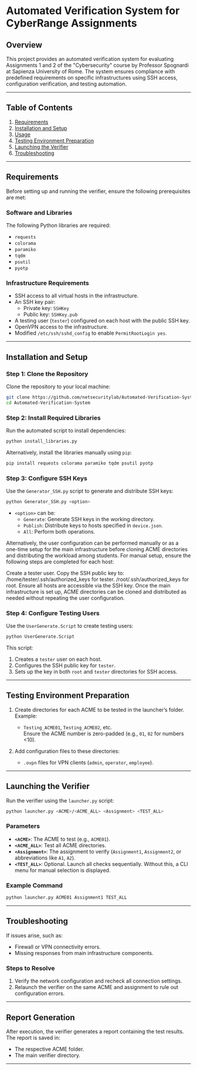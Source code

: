 # **Automated Verification System for CyberRange Assignments**  

## **Overview**  
This project provides an automated verification system for evaluating Assignments 1 and 2 of the "Cybersecurity" course by Professor Spognardi at Sapienza University of Rome. The system ensures compliance with predefined requirements on specific infrastructures using SSH access, configuration verification, and testing automation.  

---

## **Table of Contents**  
1. [Requirements](#requirements)  
2. [Installation and Setup](#installation-and-setup)  
3. [Usage](#usage)  
4. [Testing Environment Preparation](#testing-environment-preparation)  
5. [Launching the Verifier](#launching-the-verifier)  
6. [Troubleshooting](#troubleshooting)  

---

## **Requirements**  
Before setting up and running the verifier, ensure the following prerequisites are met:  

### **Software and Libraries**  
The following Python libraries are required:  
- `requests`  
- `colorama`  
- `paramiko`  
- `tqdm`  
- `psutil`  
- `pyotp`  

### **Infrastructure Requirements**  
- SSH access to all virtual hosts in the infrastructure.  
- An SSH key pair:  
  - Private key: `SSHKey`  
  - Public key: `SSHKey.pub`  
- A testing user (`tester`) configured on each host with the public SSH key.  
- OpenVPN access to the infrastructure.  
- Modified `/etc/ssh/sshd_config` to enable `PermitRootLogin yes`.  

---

## **Installation and Setup**  

### **Step 1: Clone the Repository**  
Clone the repository to your local machine:  
```bash  
git clone https://github.com/netsecuritylab/Automated-Verification-System.git  
cd Automated-Verification-System  
```  

### **Step 2: Install Required Libraries**  
Run the automated script to install dependencies:  
```bash  
python install_libraries.py  
```  
Alternatively, install the libraries manually using `pip`:  
```bash  
pip install requests colorama paramiko tqdm psutil pyotp  
```  

### **Step 3: Configure SSH Keys**  
Use the `Generator_SSH.py` script to generate and distribute SSH keys:  
```bash  
python Generator_SSH.py <option>  
```  
- `<option>` can be:  
  - `Generate`: Generate SSH keys in the working directory.  
  - `Publish`: Distribute keys to hosts specified in `device.json`.  
  - `All`: Perform both operations.  

Alternatively, the user configuration can be performed manually or as a one-time setup for the main infrastructure before cloning ACME directories and distributing the workload among students. For manual setup, ensure the following steps are completed for each host:

Create a tester user.
Copy the SSH public key to:
/home/tester/.ssh/authorized_keys for tester.
/root/.ssh/authorized_keys for root.
Ensure all hosts are accessible via the SSH key.
Once the main infrastructure is set up, ACME directories can be cloned and distributed as needed without repeating the user configuration.

### **Step 4: Configure Testing Users**  
Use the `UserGenerate.Script` to create testing users:  
```bash  
python UserGenerate.Script  
```  
This script:  
1. Creates a `tester` user on each host.  
2. Configures the SSH public key for `tester`.  
3. Sets up the key in both `root` and `tester` directories for SSH access.  

---

## **Testing Environment Preparation**  
1. Create directories for each ACME to be tested in the launcher’s folder. Example:  
   - `Testing_ACME01`, `Testing_ACME02`, etc.  
   Ensure the ACME number is zero-padded (e.g., `01`, `02` for numbers <10).  

2. Add configuration files to these directories:  
   - `.ovpn` files for VPN clients (`admin`, `operator`, `employee`).  

---

## **Launching the Verifier**  
Run the verifier using the `launcher.py` script:  
```bash  
python launcher.py <ACME>/<ACME_ALL> <Assignment> <TEST_ALL>  
```  

### **Parameters**  
- **`<ACME>`**: The ACME to test (e.g., `ACME01`).  
- **`<ACME_ALL>`**: Test all ACME directories.  
- **`<Assignment>`**: The assignment to verify (`Assignment1`, `Assignment2`, or abbreviations like `A1`, `A2`).  
- **`<TEST_ALL>`**: Optional. Launch all checks sequentially. Without this, a CLI menu for manual selection is displayed.  

### **Example Command**  
```bash  
python launcher.py ACME01 Assignment1 TEST_ALL  
```  

---

## **Troubleshooting**  
If issues arise, such as:  
- Firewall or VPN connectivity errors.  
- Missing responses from main infrastructure components.  

### **Steps to Resolve**  
1. Verify the network configuration and recheck all connection settings.  
2. Relaunch the verifier on the same ACME and assignment to rule out configuration errors.  

---

## **Report Generation**  
After execution, the verifier generates a report containing the test results. The report is saved in:  
- The respective ACME folder.  
- The main verifier directory.  

---  
